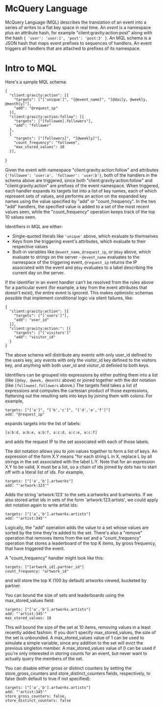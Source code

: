 McQuery Language
================

McQuery Language (MQL) describes the translation of an event into a series of
writes to a flat key space in real time. An _event_ is a namespace plus an
attribute hash, for example "client:gravity:action:post" along with the hash
`{ 'user': 'user:1', 'post': 'post:3' }`. An MQL schema is a JSON hash that
maps event prefixes to sequences of handlers. An event triggers all handlers
that are attached to prefixes of its namespace.

Intro to MQL
============

Here's a sample MQL schema:

    {
      "client:gravity:action": [{
        "targets": ["['unique']", "[@event_name]", "[@daily, @weekly, @monthly]"],
        "add": "@request_ip"
      }],
      "client:gravity:action:follow": [{
        "targets": ["[followee].followers"],
        "add": "follower"
      },
      {
        "targets": ["[followers]", "[@weekly]"],
        "count_frequency": "followee",
        "max_stored_values": 10
      }],
   }

Given the event with namespace "client:gravity:action:follow" and attributes
`{'followee': 'user:a', 'follower': 'user:b'}`, both of the handlers in the
schema above are triggered, since both "client:gravity:action:follow" and
"client:gravity:action" are prefixes of the event namespace. When triggered,
each handler expands its targets list into a list of key names, each of which
represent sets of values, and performs an action on the expanded key names
using the value specified by "add" or "count_frequency". In the two "add"
handlers, the specified value is added to a set of the most recent values
seen, while the "count_frequency" operation keeps track of the top 10 values
seen.

Identifiers in MQL are either:
* Single-quoted literals like `'unique'` above, which evaluate to themselves
* Keys from the triggering event's attributes, which evaluate to their
  respective values
* Built-in variables like `@event_name`, `@request_ip`, or `@day` above, which
  evaluate to strings on the server - `@event_name` evaluates to the namespace
  of the triggering event, `@request_ip` returns the IP associated with the
  event and `@day` evaluates to a label describing the current day on the
  server.

If the identifier in an event handler can't be resolved from the rules above
for a particular event (for example, a key from the event attributes that doesn't
exist), the entire event is ignored. This makes optimistic schemas possible that
implement conditional logic via silent failures, like:

    {
      "client:gravity:action": [{
        "targets": ["['users']"],
        "add": "user_id"
      }],
      "client:gravity:action:": [{
        "targets": ["['visitors']"
        "add": "visitor_id"
      }
    }

The above schema will distribute any events with only user_id defined to the users
key, any events with only the visitor_id key defined to the visitors key, and
anything with both user_id and visitor_id definied to both keys.

Identifiers can be grouped into expressions by either putting them into a list
(like `[@day, @week, @month]` above) or joined together with the dot notation
(like `[followee].followers` above.) The targets field takes a list of
expressions and computes the cartesian product of those expressions,
flattening out the resulting sets into keys by joining them with colons. For
example,

    targets: ["['a']", "['b','c']", "['d','e','f']"]
    add: "@request_ip"

expands targets into the list of labels:

    [a:b:d, a:b:e, a:b:f, a:c:d, a:c:e, a:c:f]

and adds the request IP to the set associated with each of those labels.

The dot notation allows you to join values together to form a list of keys. An
expression of the form X.Y means "for each string L in X, replace L by all
strings in the set associated with the label L:Y. Note that for an expression X.Y
to be valid, X must be a list, so a chain of ids joined by dots has to start off
with a literal list of ids. For example,

    targets: ["['a','b'].artworks"]
    add: "'artwork:123'"

Adds the string 'artwork:123' to the sets a:artworks and b:artworks. If
we also stored artist ids in sets of the form 'artwork:123:artists', we
could apply dot notation again to write artist ids:

    targets: ["['a','b'].artworks.artists"]
    add: "'artist:345'"

Logically, the "add" operation adds the value to a set whose values are sorted
by the time they're added to the set. There's also a "remove" operation that
removes items from the set and a "count_frequency" operation that stores a
leaderboard of the top K items, by gross frequency, that have triggered the
event.

A "count_frequency" handler might look like this:

    targets: ["[artwork_id].partner_id"]
    count_frequency: "artwork_id"

and will store the top K (100 by default) artworks viewed, bucketed by partner.

You can bound the size of sets and leaderboards using the max_stored_values field:

    targets: ["['a','b'].artworks.artists"]
    add: "'artist:345'"
    max_stored_values: 10

This will bound the size of the set at 10 items, removing values in a least
recently added fashion. If you don't specify max_stored_values, the size of
the set is unbounded. A max_stored_values value of 1 can be used to simulate
a simple variable, since any addition to the set will evict the previous
singleton member. A max_stored_values value of 0 can be used if you're only
interested in storing counts for an event, but never want to actually query
the members of the set.

You can disable either gross or distinct counters by setting the store_gross_counters
and store_distinct_counters fields, respectively, to false (both default to true
if not specified):

    targets: ["['a','b'].artworks.artists"]
    add: "'artist:345'"
    store_gross_counters: false,
    store_distinct_counters: false
